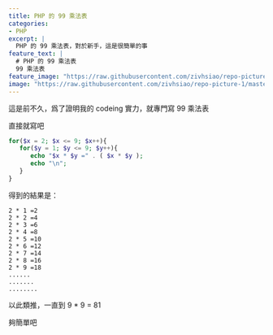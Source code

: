```yaml
---
title: PHP 的 99 乘法表
categories:
- PHP
excerpt: |
  PHP 的 99 乘法表，對於新手，這是很簡單的事
feature_text: |
  # PHP 的 99 乘法表
  99 乘法表
feature_image: "https://raw.githubusercontent.com/zivhsiao/repo-picture-1/master/images/milwaukee_1920x1278.jpg"  
image: "https://raw.githubusercontent.com/zivhsiao/repo-picture-1/master/images/milwaukee_1920x1278.jpg"  
---
```


這是前不久，爲了證明我的 codeing 實力，就專門寫 99 乘法表

<!-- more -->

直接就寫吧

```php
for($x = 2; $x <= 9; $x++){
   for($y = 1; $y <= 9; $y++){
      echo "$x * $y =" . ( $x * $y );
      echo "\n";
   }
}
```

得到的結果是：
```
2 * 1 =2
2 * 2 =4
2 * 3 =6
2 * 4 =8
2 * 5 =10
2 * 6 =12
2 * 7 =14
2 * 8 =16
2 * 9 =18
......
.......
........
```

以此類推，一直到 9 * 9 = 81

夠簡單吧